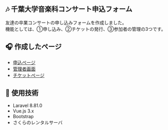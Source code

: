 ## 🎶 千葉大学音楽科コンサート申込フォーム
友達の卒業コンサートの申し込みフォームを作成しました。  
機能としては、①申し込み、②チケットの発行、③参加者の管理の3つです。

## 🎧 作成したページ
- [申込ページ](https://chiba-u-concert-2021.sumomo.ne.jp/application)
- [管理者画面](https://chiba-u-concert-2021.sumomo.ne.jp/admin/tickets)
- [チケットページ](https://chiba-u-concert-2021.sumomo.ne.jp/test)

## 🎷 使用技術
- Laravel 8.81.0
- Vue.js 3.x
- Bootstrap
- さくらのレンタルサーバ
